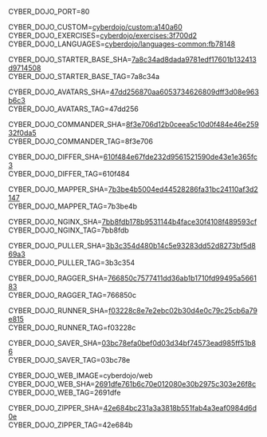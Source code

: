 
CYBER_DOJO_PORT=80<br/>

CYBER_DOJO_CUSTOM=[cyberdojo/custom:a140a60](https://github.com/cyber-dojo/custom/commit/a140a60abfbaca4390e158b87f535043517dc8e6)<br/>
CYBER_DOJO_EXERCISES=[cyberdojo/exercises:3f700d2](https://github.com/cyber-dojo/exercises/commit/3f700d20c279cf26389670544da5df64a2c2fa97)<br/>
CYBER_DOJO_LANGUAGES=[cyberdojo/languages-common:fb78148](https://github.com/cyber-dojo/languages/commit/fb781485f1a4a80eee8a87f1f3b3103f6a18540b)<br/>

CYBER_DOJO_STARTER_BASE_SHA=[7a8c34ad8dada9781edf17601b132413d9714508](https://github.com/cyber-dojo/starter-base/commit/7a8c34ad8dada9781edf17601b132413d9714508)<br/>
CYBER_DOJO_STARTER_BASE_TAG=7a8c34a<br/>

CYBER_DOJO_AVATARS_SHA=[47dd256870aa6053734626809dff3d08e963b6c3](https://github.com/cyber-dojo/avatars/commit/47dd256870aa6053734626809dff3d08e963b6c3)<br/>
CYBER_DOJO_AVATARS_TAG=47dd256<br/>

CYBER_DOJO_COMMANDER_SHA=[8f3e706d12b0ceea5c10d0f484e46e25932f0da5](https://github.com/cyber-dojo/commander/commit/8f3e706d12b0ceea5c10d0f484e46e25932f0da5)<br/>
CYBER_DOJO_COMMANDER_TAG=8f3e706<br/>

CYBER_DOJO_DIFFER_SHA=[610f484e67fde232d9561521590de43e1e365fc3](https://github.com/cyber-dojo/differ/commit/610f484e67fde232d9561521590de43e1e365fc3)<br/>
CYBER_DOJO_DIFFER_TAG=610f484<br/>

CYBER_DOJO_MAPPER_SHA=[7b3be4b5004ed44528286fa31bc24110af3d2147](https://github.com/cyber-dojo/mapper/commit/7b3be4b5004ed44528286fa31bc24110af3d2147)<br/>
CYBER_DOJO_MAPPER_TAG=7b3be4b<br/>

CYBER_DOJO_NGINX_SHA=[7bb8fdb178b9531144b4face30f4108f489593cf](https://github.com/cyber-dojo/nginx/commit/7bb8fdb178b9531144b4face30f4108f489593cf)<br/>
CYBER_DOJO_NGINX_TAG=7bb8fdb<br/>

CYBER_DOJO_PULLER_SHA=[3b3c354d480b14c5e93283dd52d8273bf5d869a3](https://github.com/cyber-dojo/puller/commit/3b3c354d480b14c5e93283dd52d8273bf5d869a3)<br/>
CYBER_DOJO_PULLER_TAG=3b3c354<br/>

CYBER_DOJO_RAGGER_SHA=[766850c7577411dd36ab1b1710fd99495a566183](https://github.com/cyber-dojo/ragger/commit/766850c7577411dd36ab1b1710fd99495a566183)<br/>
CYBER_DOJO_RAGGER_TAG=766850c<br/>

CYBER_DOJO_RUNNER_SHA=[f03228c8e7e2ebc02b30d4e0c79c25cb6a79e815](https://github.com/cyber-dojo/runner/commit/f03228c8e7e2ebc02b30d4e0c79c25cb6a79e815)<br/>
CYBER_DOJO_RUNNER_TAG=f03228c<br/>

CYBER_DOJO_SAVER_SHA=[03bc78efa0bef0d03d34bf74573ead985ff51b86](https://github.com/cyber-dojo/saver/commit/03bc78efa0bef0d03d34bf74573ead985ff51b86)<br/>
CYBER_DOJO_SAVER_TAG=03bc78e<br/>

CYBER_DOJO_WEB_IMAGE=cyberdojo/web
CYBER_DOJO_WEB_SHA=[2691dfe761b6c70e012080e30b2975c303e26f8c](https://github.com/cyber-dojo/web/commit/2691dfe761b6c70e012080e30b2975c303e26f8c)<br/>
CYBER_DOJO_WEB_TAG=2691dfe<br/>

CYBER_DOJO_ZIPPER_SHA=[42e684bc231a3a3818b551fab4a3eaf0984d6d0e](https://github.com/cyber-dojo/zipper/commit/42e684bc231a3a3818b551fab4a3eaf0984d6d0e)<br/>
CYBER_DOJO_ZIPPER_TAG=42e684b<br/>
